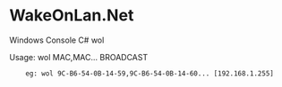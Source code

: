 # WakeOnLan.Net
Windows Console C# wol

Usage:
	wol MAC,MAC... BROADCAST
	
		eg: wol 9C-B6-54-0B-14-59,9C-B6-54-0B-14-60... [192.168.1.255]
